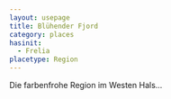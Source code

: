 ```yaml
---
layout: usepage
title: Blühender Fjord
category: places
hasinit:
  - Frelia
placetype: Region
---
```


Die farbenfrohe Region im Westen Hals...